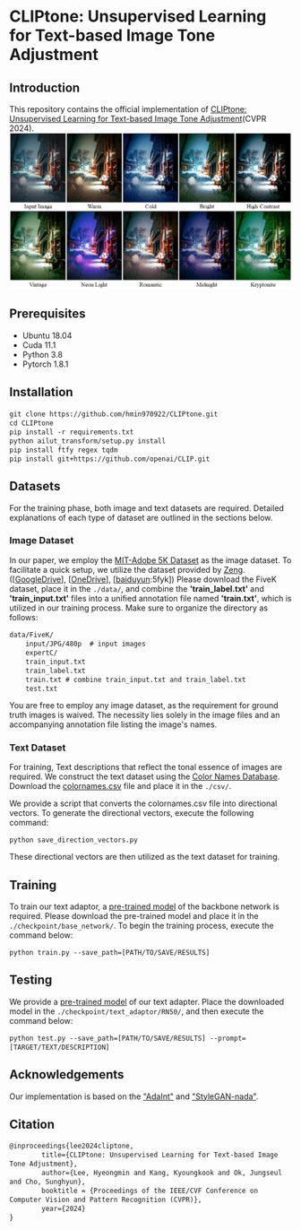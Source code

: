 # CLIPtone: Unsupervised Learning for Text-based Image Tone Adjustment

## Introduction
This repository contains the official implementation of [CLIPtone: Unsupervised Learning for Text-based Image Tone Adjustment](https://hmin970922.github.io/CLIPtone/)(CVPR 2024).
<img src="figures/teaser.png" width="1024px"/>

## Prerequisites
* Ubuntu 18.04
* Cuda 11.1
* Python 3.8
* Pytorch 1.8.1

## Installation
```
git clone https://github.com/hmin970922/CLIPtone.git
cd CLIPtone
pip install -r requirements.txt
python ailut_transform/setup.py install
pip install ftfy regex tqdm
pip install git+https://github.com/openai/CLIP.git
```

## Datasets
For the training phase, both image and text datasets are required.
Detailed explanations of each type of dataset are outlined in the sections below.

### Image Dataset
In our paper, we employ the [MIT-Adobe 5K Dataset](https://data.csail.mit.edu/graphics/fivek/) as the image dataset.
To facilitate a quick setup, we utilize the dataset provided by [Zeng](https://github.com/HuiZeng/Image-Adaptive-3DLUT). ([[GoogleDrive](https://drive.google.com/drive/folders/1Y1Rv3uGiJkP6CIrNTSKxPn1p-WFAc48a?usp=sharing)], [[OneDrive](https://connectpolyu-my.sharepoint.com/personal/16901447r_connect_polyu_hk/_layouts/15/onedrive.aspx?id=%2Fpersonal%2F16901447r%5Fconnect%5Fpolyu%5Fhk%2FDocuments%2Fimage%5Fadaptive%5Flut%2Fdata&ga=1)], [[baiduyun](https://pan.baidu.com/share/init?surl=CsQRFsEPZCSjkT3Z1X_B1w):5fyk])
Please download the FiveK dataset, place it in the `./data/`, and combine the **'train_label.txt'** and **'train_input.txt'** files into a unified annotation file named **'train.txt'**, which is utilized in our training process.
Make sure to organize the directory as follows:
```
data/FiveK/
    input/JPG/480p  # input images
    expertC/
    train_input.txt
    train_label.txt
    train.txt # combine train_input.txt and train_label.txt
    test.txt
```
You are free to employ any image dataset, as the requirement for ground truth images is waived.
The necessity lies solely in the image files and an accompanying annotation file listing the image's names.

### Text Dataset
For training, Text descriptions that reflect the tonal essence of images are required.
We construct the text dataset using the [Color Names Database](https://github.com/meodai/color-names).
Download the [colornames.csv](https://github.com/meodai/color-names/blob/master/src/colornames.csv) file and place it in the `./csv/`.

We provide a script that converts the colornames.csv file into directional vectors.
To generate the directional vectors, execute the following command:
```
python save_direction_vectors.py
```
These directional vectors are then utilized as the text dataset for training.

## Training
To train our text adaptor, a [pre-trained model](https://github.com/ImCharlesY/AdaInt/blob/main/pretrained/AiLUT-FiveK-sRGB.pth) of the backbone network is required.
Please download the pre-trained model and place it in the `./checkpoint/base_network/`.
To begin the training process, execute the command below:
```
python train.py --save_path=[PATH/TO/SAVE/RESULTS]
```

## Testing
We provide a [pre-trained model](https://drive.google.com/file/d/171NTXGgme8AmSJJyy1F4hEE3OnRBQuql/view?usp=sharing) of our text adapter.
Place the downloaded model in the `./checkpoint/text_adaptor/RN50/`, and then execute the command below:
```
python test.py --save_path=[PATH/TO/SAVE/RESULTS] --prompt=[TARGET/TEXT/DESCRIPTION]
```

## Acknowledgements
Our implementation is based on the ["AdaInt"](https://github.com/ImCharlesY/AdaInt) and ["StyleGAN-nada"](https://github.com/rinongal/StyleGAN-nada).

## Citation
```
@inproceedings{lee2024cliptone,
        title={CLIPtone: Unsupervised Learning for Text-based Image Tone Adjustment},
        author={Lee, Hyeongmin and Kang, Kyoungkook and Ok, Jungseul and Cho, Sunghyun},
        booktitle = {Proceedings of the IEEE/CVF Conference on Computer Vision and Pattern Recognition (CVPR)},
        year={2024}
}
```

